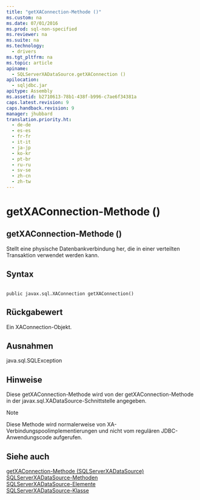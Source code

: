 ```yaml
---
title: "getXAConnection-Methode ()"
ms.custom: na
ms.date: 07/01/2016
ms.prod: sql-non-specified
ms.reviewer: na
ms.suite: na
ms.technology: 
  - drivers
ms.tgt_pltfrm: na
ms.topic: article
apiname: 
  - SQLServerXADataSource.getXAConnection ()
apilocation: 
  - sqljdbc.jar
apitype: Assembly
ms.assetid: b2710613-78b1-438f-b996-c7ae6f34381a
caps.latest.revision: 9
caps.handback.revision: 9
manager: jhubbard
translation.priority.ht: 
  - de-de
  - es-es
  - fr-fr
  - it-it
  - ja-jp
  - ko-kr
  - pt-br
  - ru-ru
  - sv-se
  - zh-cn
  - zh-tw
---
```

# getXAConnection-Methode ()
    
## getXAConnection\-Methode \(\)  
 Stellt eine physische Datenbankverbindung her, die in einer verteilten Transaktion verwendet werden kann.  
  
## Syntax  
  
```  
  
public javax.sql.XAConnection getXAConnection()  
```  
  
## Rückgabewert  
 Ein XAConnection\-Objekt.  
  
## Ausnahmen  
 java.sql.SQLException  
  
## Hinweise  
 Diese getXAConnection\-Methode wird von der getXAConnection\-Methode in der javax.sql.XADataSource\-Schnittstelle angegeben.  
  
> [!NOTE]  
>  Diese Methode wird normalerweise von XA\-Verbindungspoolimplementierungen und nicht vom regulären JDBC\-Anwendungscode aufgerufen.  
  
## Siehe auch  
 [getXAConnection-Methode &#40;SQLServerXADataSource&#41;](../content/getXAConnection-Method--SQLServerXADataSource-.md)   
 [SQLServerXADataSource-Methoden](../content/SQLServerXADataSource-Methods.md)   
 [SQLServerXADataSource-Elemente](../content/SQLServerXADataSource-Members.md)   
 [SQLServerXADataSource-Klasse](../content/SQLServerXADataSource-Class.md)  
  
  